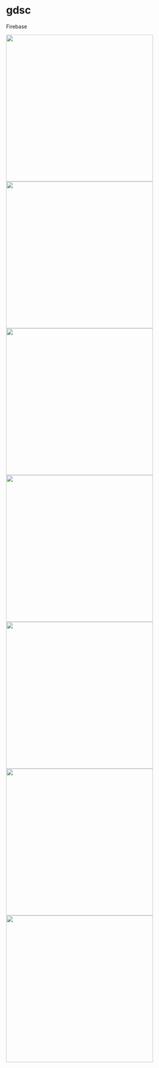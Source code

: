 # gdsc
 Firebase

<img src="https://user-images.githubusercontent.com/87747431/190618725-bd9301f5-91aa-403b-b97f-ad10f14ee6ca.png" width="400">
<img src="https://user-images.githubusercontent.com/87747431/190618738-6938f2fe-9ade-47e7-aff4-4b381cdcc6a5.png" width="400">
<img src="https://user-images.githubusercontent.com/87747431/190618744-be81fac8-05e5-4790-8eae-7b4b15087fc4.png" width="400">
<img src="https://user-images.githubusercontent.com/87747431/190618762-b636f16b-0e43-4e86-a05c-24f8dd6a632a.png" width="400">
<img src="https://user-images.githubusercontent.com/87747431/190618770-3448f5e0-4c3d-4084-8b3c-549ac8adfe6e.png" width="400">
<img src="https://user-images.githubusercontent.com/87747431/190618778-5c7f8ab3-10ac-48a9-9d58-d549c0132663.png" width="400">
<img src="https://user-images.githubusercontent.com/87747431/190618785-94ff52ee-bf9e-49e3-b1ba-e8518f13af15.png" width="400">
